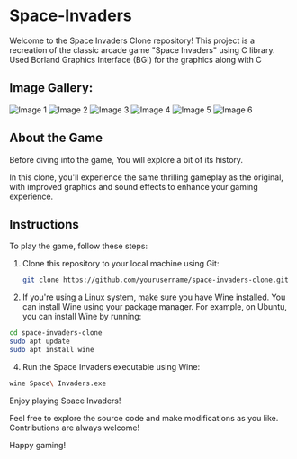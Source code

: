 # Space-Invaders

Welcome to the Space Invaders Clone repository! This project is a recreation of the classic arcade game "Space Invaders" using C library.
Used Borland Graphics Interface (BGI) for the graphics along with C


## Image Gallery:
![Image 1](https://github.com/nafiz-hossain/Space-Invaders/master/screenshot/Screenshot00.png)
![Image 2](https://github.com/nafiz-hossain/Space-Invaders/master/screenshot/Screenshot01.png)
![Image 3](https://github.com/nafiz-hossain/Space-Invaders/master/screenshot/Screenshot02.png)
![Image 4](https://github.com/nafiz-hossain/Space-Invaders/master/screenshot/Screenshot03.png)
![Image 5](https://github.com/nafiz-hossain/Space-Invaders/master/screenshot/Screenshot04.png)
![Image 6](https://github.com/nafiz-hossain/Space-Invaders/master/screenshot/Screenshot05.png)


## About the Game

Before diving into the game, You will explore a bit of its history.

In this clone, you'll experience the same thrilling gameplay as the original, with improved graphics and sound effects to enhance your gaming experience.

## Instructions

To play the game, follow these steps:

1. Clone this repository to your local machine using Git:

   ```bash
   git clone https://github.com/yourusername/space-invaders-clone.git


3. If you're using a Linux system, make sure you have Wine installed. You can install Wine using your package manager. For example, on Ubuntu, you can install Wine by running:


```bash
cd space-invaders-clone
sudo apt update
sudo apt install wine
```

4. Run the Space Invaders executable using Wine:

```bash
wine Space\ Invaders.exe
```

Enjoy playing Space Invaders!

Feel free to explore the source code and make modifications as you like. Contributions are always welcome!

Happy gaming!